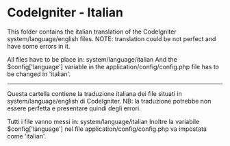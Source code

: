CodeIgniter - Italian
======================

This folder contains the italian translation of the CodeIgniter system/language/english files.
NOTE: translation could be not perfect and have some errors in it.

All files have to be place in: system/language/italian
And the $config['language'] variable in the application/config/config.php file has to be changed in 'italian'.

-----------------------------------------------------------------------------------------------

Questa cartella contiene la traduzione italiana dei file situati in system/language/english di CodeIgniter.
NB: la traduzione potrebbe non essere perfetta e presentare quindi degli errori. 

Tutti i file vanno messi in: system/language/italian
Inoltre la variabile $config['language'] nel file application/config/config.php va impostata come 'italian'.
